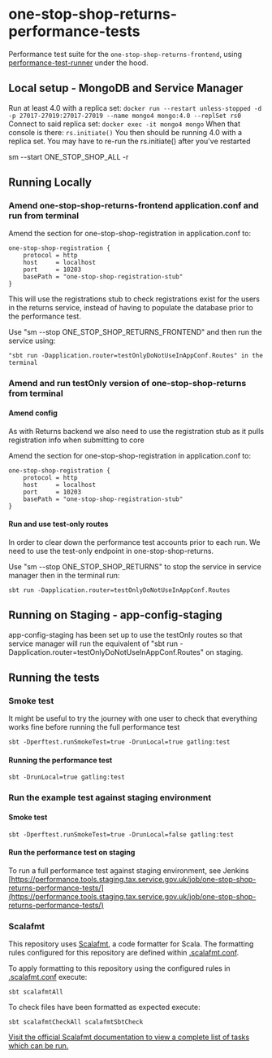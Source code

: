 # one-stop-shop-returns-performance-tests
Performance test suite for the `one-stop-shop-returns-frontend`, using [performance-test-runner](https://github.com/hmrc/performance-test-runner) under the hood.

## Local setup - MongoDB and Service Manager

Run at least 4.0 with a replica set: `docker run --restart unless-stopped -d -p 27017-27019:27017-27019 --name mongo4 mongo:4.0 --replSet rs0` 
Connect to said replica set: `docker exec -it mongo4 mongo` 
When that console is there: `rs.initiate()` 
You then should be running 4.0 with a replica set. You may have to re-run the rs.initiate() after you've restarted

sm --start ONE_STOP_SHOP_ALL -r

## Running Locally

### Amend one-stop-shop-returns-frontend application.conf and run from terminal

Amend the section for one-stop-shop-registration in application.conf to:
```
one-stop-shop-registration {
    protocol = http
    host     = localhost
    port     = 10203
    basePath = "one-stop-shop-registration-stub"
}
```
This will use the registrations stub to check registrations exist for the users in the returns service,
instead of having to populate the database prior to the performance test.

Use "sm --stop ONE_STOP_SHOP_RETURNS_FRONTEND" and then run the service using:
```
"sbt run -Dapplication.router=testOnlyDoNotUseInAppConf.Routes" in the terminal
```

### Amend and run testOnly version of one-stop-shop-returns from terminal

#### Amend config

As with Returns backend we also need to use the registration stub as it pulls registration info when submitting to core

Amend the section for one-stop-shop-registration in application.conf to:
```
one-stop-shop-registration {
    protocol = http
    host     = localhost
    port     = 10203
    basePath = "one-stop-shop-registration-stub"
}
```

#### Run and use test-only routes

In order to clear down the performance test accounts prior to each run. We need to use the test-only endpoint
in one-stop-shop-returns. 

Use "sm --stop ONE_STOP_SHOP_RETURNS" to stop the service in service manager then in the terminal run:
```
sbt run -Dapplication.router=testOnlyDoNotUseInAppConf.Routes
```
## Running on Staging - app-config-staging
app-config-staging has been set up to use the testOnly routes so that service manager will run the equivalent of
"sbt run -Dapplication.router=testOnlyDoNotUseInAppConf.Routes" on staging.


## Running the tests

### Smoke test

It might be useful to try the journey with one user to check that everything works fine before running the full performance test
```
sbt -Dperftest.runSmokeTest=true -DrunLocal=true gatling:test
```

#### Running the performance test
```
sbt -DrunLocal=true gatling:test
```
### Run the example test against staging environment

#### Smoke test
```
sbt -Dperftest.runSmokeTest=true -DrunLocal=false gatling:test
```

#### Run the performance test on staging

To run a full performance test against staging environment, see Jenkins [https://performance.tools.staging.tax.service.gov.uk/job/one-stop-shop-returns-performance-tests/](https://performance.tools.staging.tax.service.gov.uk/job/one-stop-shop-returns-performance-tests/)

### Scalafmt
 This repository uses [Scalafmt](https://scalameta.org/scalafmt/), a code formatter for Scala. The formatting rules configured for this repository are defined within [.scalafmt.conf](.scalafmt.conf).

 To apply formatting to this repository using the configured rules in [.scalafmt.conf](.scalafmt.conf) execute:

 ```
 sbt scalafmtAll
 ```

 To check files have been formatted as expected execute:

 ```
 sbt scalafmtCheckAll scalafmtSbtCheck
 ```

[Visit the official Scalafmt documentation to view a complete list of tasks which can be run.](https://scalameta.org/scalafmt/docs/installation.html#task-keys)
